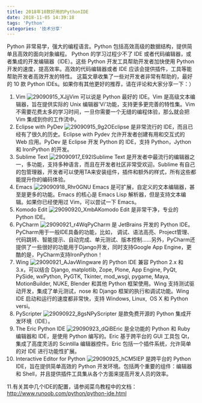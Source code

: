 ```yaml
---
title: 2018年10款好用的PythonIDE
date: 2018-11-05 14:39:18
tags: 'Python'
categories: '技术分享'
---
```

Python 非常易学，强大的编程语言。Python 包括高效高级的数据结构，提供简单且高效的面向对象编程。
Python 的学习过程少不了 IDE 或者代码编辑器，或者集成的开发编辑器（IDE）。这些 Python 开发工具帮助开发者加快使用 Python 开发的速度，提高效率。高效的代码编辑器或者 IDE 应该会提供插件，工具等能帮助开发者高效开发的特性。
这篇文章收集了一些对开发者非常有帮助的，最好的 10 款 Python IDEs。如果你有其他更好的推荐，请在评论和大家分享一下：）
<!--more-->
1. Vim
![29090915_XJjj](http://upload-images.jianshu.io/upload_images/3112038-784307a48fafb79c.jpeg?imageMogr2/auto-orient/strip%7CimageView2/2/w/1240)Vim 可以说是 Python 最好的 IDE。Vim 是高级文本编辑器，旨在提供实际的 Unix 编辑器'Vi'功能，支持更多更完善的特性集。Vim 不需要花费太多的学习时间，一旦你需要一个无缝的编程体验，那么就会把 Vim 集成到你的工作流中。
2. Eclipse with PyDev
![29090915_9g2O](http://upload-images.jianshu.io/upload_images/3112038-dbd003b7e7cab774.jpeg?imageMogr2/auto-orient/strip%7CimageView2/2/w/1240)Eclipse 是非常流行的 IDE，而且已经有了很久的历史。Eclipse with Pydev 允许开发者创建有用和交互式的 Web 应用。PyDev 是 Eclipse 开发 Python 的 IDE，支持 Python，Jython和 IronPython 的开发。
3. Sublime Text
![29090917_E92I](http://upload-images.jianshu.io/upload_images/3112038-d27075ca3af33e6c.jpg?imageMogr2/auto-orient/strip%7CimageView2/2/w/1240)Sublime Text 是开发者中最流行的编辑器之一，多功能，支持多种语言，而且在开发者社区非常受欢迎。Sublime 有自己的包管理器，开发者可以使用TA来安装组件，插件和额外的样式，所有这些都能提升你的编码体验。
4. Emacs
![29090918_Rhr0](http://upload-images.jianshu.io/upload_images/3112038-39f99ba812111461.jpeg?imageMogr2/auto-orient/strip%7CimageView2/2/w/1240)GNU Emacs 是可扩展，自定义的文本编辑器，甚至是更多的功能。Emacs 的核心是 Emacs Lisp 解析器，但是支持文本编辑。如果你已经使用过 Vim，可以尝试一下 Emacs。
5. Komodo Edit
![29090920_XmbA](http://upload-images.jianshu.io/upload_images/3112038-6bf5141531620078.jpeg?imageMogr2/auto-orient/strip%7CimageView2/2/w/1240)Komodo Edit 是非常干净，专业的 Python IDE。
6. PyCharm
![29090921_r4Wq](http://upload-images.jianshu.io/upload_images/3112038-c3f70340d5709eb4.jpeg?imageMogr2/auto-orient/strip%7CimageView2/2/w/1240)PyCharm 是 JetBrains 开发的 Python IDE。PyCharm用于一般IDE具备的功能，比如， 调试、语法高亮、Project管理、代码跳转、智能提示、自动完成、单元测试、版本控制……另外，PyCharm还提供了一些很好的功能用于Django开发，同时支持Google App Engine，更酷的是，PyCharm支持IronPython！
7. Wing
![29090921_AJav](http://upload-images.jianshu.io/upload_images/3112038-0e0d098791639631.jpeg?imageMogr2/auto-orient/strip%7CimageView2/2/w/1240)Wingware 的 Python IDE 兼容 Python 2.x 和 3.x，可以结合 Django, matplotlib, Zope, Plone, App Engine, PyQt, PySide, wxPython, PyGTK, Tkinter, mod_wsgi, pygame, Maya, MotionBuilder, NUKE, Blender 和其他 Python 框架使用。Wing 支持测试驱动开发，集成了单元测试，nose 和 Django 框架的执行和调试功能。Wing IDE 启动和运行的速度都非常快，支持 Windows, Linux,  OS X 和 Python versi。
8. PyScripter
![29090922_8gsN](http://upload-images.jianshu.io/upload_images/3112038-d05d0ab4a7cc3da3.jpeg?imageMogr2/auto-orient/strip%7CimageView2/2/w/1240)PyScripter 是款免费开源的 Python 集成开发环境（IDE）。
9. The Eric Python IDE
![29090923_dQiB](http://upload-images.jianshu.io/upload_images/3112038-aeb248e969b9b520.jpeg?imageMogr2/auto-orient/strip%7CimageView2/2/w/1240)Eric 是全功能的 Python 和 Ruby 编辑器和 IDE，是使用 Python 编写的。Eric 基于跨平台的 GUI 工具包 Qt，集成了高度灵活的 Scintilla 编辑器控件。Eric 包括一个插件系统，允许简单的对 IDE 进行功能性扩展。
10. Interactive Editor for Python
![29090925_hCM5](http://upload-images.jianshu.io/upload_images/3112038-0a90730d88bddde7.jpeg?imageMogr2/auto-orient/strip%7CimageView2/2/w/1240)IEP 是跨平台的 Python IDE，旨在提供简单高效的 Python 开发环境。包括两个重要的组件：编辑器和 Shell，并且提供插件工具集从各个方面来提高开发人员的效率。



11.有关其中几个IDE的配置，请参阅菜鸟教程中的文档：http://www.runoob.com/python/python-ide.html